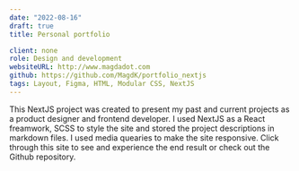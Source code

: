 ```yaml
---
date: "2022-08-16"
draft: true
title: Personal portfolio

client: none
role: Design and development
websiteURL: http://www.magdadot.com
github: https://github.com/MagdK/portfolio_nextjs
tags: Layout, Figma, HTML, Modular CSS, NextJS
---
```


This NextJS project was created to present my past and current projects as a product designer and frontend developer. I used NextJS as a React freamwork, SCSS to style the site and stored the project descriptions in markdown files. I used media quearies to make the site responsive. Click through this site to see and experience the end result or check out the Github repository. 